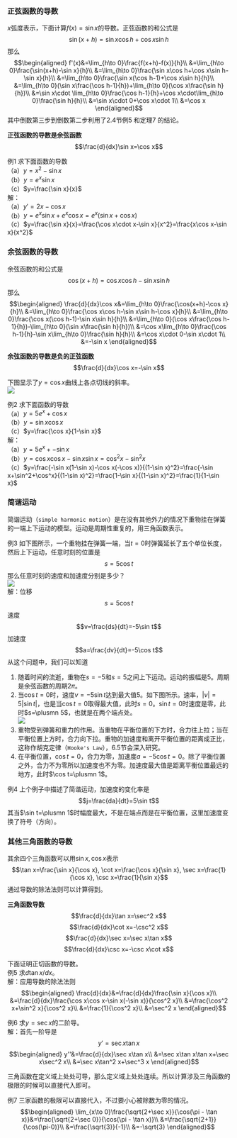 ### 正弦函数的导数
$x$弧度表示，下面计算$f(x)=\sin x$的导数。正弦函数的和公式是
$$\sin(x+h)=\sin x\cos h+\cos x\sin h$$
那么
$$\begin{aligned}
f'(x)&=\lim_{h\to 0}\frac{f(x+h)-f(x)}{h}\\
&=\lim_{h\to 0}\frac{\sin(x+h)-\sin x}{h}\\
&=\lim_{h\to 0}\frac{\sin x\cos h+\cos x\sin h-\sin x}{h}\\
&=\lim_{h\to 0}\frac{\sin x(\cos h-1)+\cos x\sin h}{h}\\
&=\lim_{h\to 0}(\sin x\frac{\cos h-1}{h})+\lim_{h\to 0}(\cos x\frac{\sin h}{h})\\
&=\sin x\cdot \lim_{h\to 0}\frac{\cos h-1}{h}+\cos x\cdot\lim_{h\to 0}\frac{\sin h}{h}\\
&=\sin x\cdot 0+\cos x\cdot 1\\
&=\cos x
\end{aligned}$$
其中倒数第三步到倒数第二步利用了2.4节例5 和定理7 的结论。

**正弦函数的导数是余弦函数**
$$\frac{d}{dx}\sin x=\cos x$$

例1 求下面函数的导数  
（a）$y=x^2-\sin x$  
（b）$y=e^x\sin x$  
（c）$y=\frac{\sin x}{x}$  
解：  
（a）$y'=2x-\cos x$  
（b）$y=e^x\sin x+e^x\cos x=e^x(\sin x+\cos x)$  
（c）$y=\frac{\sin x}{x}=\frac{\cos x\cdot x-\sin x}{x^2}=\frac{x\cos x-\sin x}{x^2}$  

### 余弦函数的导数
余弦函数的和公式是
$$\cos(x+h)=\cos x\cos h-\sin x\sin h$$
那么
$$\begin{aligned}
\frac{d}{dx}\cos x&=\lim_{h\to 0}\frac{\cos(x+h)-\cos x}{h}\\
&=\lim_{h\to 0}\frac{\cos x\cos h-\sin x\sin h-\cos x}{h}\\
&=\lim_{h\to 0}\frac{\cos x(\cos h-1)-\sin x\sin h}{h}\\
&=\lim_{h\to 0}(\cos x\frac{\cos h-1}{h})-\lim_{h\to 0}(\sin x\frac{\sin h}{h})\\
&=\cos x\lim_{h\to 0}\frac{\cos h-1}{h}-\sin x\lim_{h\to 0}\frac{\sin h}{h}\\
&=\cos x\cdot 0-\sin x\cdot 1\\
&=-\sin x
\end{aligned}$$

**余弦函数的导数是负的正弦函数**
$$\frac{d}{dx}\cos x=-\sin x$$

下图显示了$y=\cos x$曲线上各点切线的斜率。  
![](050.010.png)

例2 求下面函数的导数  
（a）$y=5e^x+\cos x$  
（b）$y=\sin x\cos x$  
（c）$y=\frac{\cos x}{1-\sin x}$  
解：  
（a）$y=5e^x+-\sin x$  
（b）$y=\cos x\cos x-\sin x\sin x=\cos^2 x-\sin^2 x$  
（c）$y=\frac{-\sin x(1-\sin x)-\cos x(-\cos x)}{(1-\sin x)^2}=\frac{-\sin x+\sin^2+\cos^x}{(1-\sin x)^2}=\frac{1-\sin x}{(1-\sin x)^2}=\frac{1}{1-\sin x}$  

### 简谐运动
简谐运动（`simple harmonic motion`）是在没有其他外力的情况下重物挂在弹簧的一端上下运动的模型。运动是周期性重复的，用三角函数表示。

例3 如下图所示，一个重物挂在弹簧一端，当$t=0$时弹簧延长了五个单位长度，然后上下运动，任意时刻的位置是
$$s=5\cos t$$
那么任意时刻的速度和加速度分别是多少？  
![](050.020.png)  
解：位移
$$s=5\cos t$$
速度
$$v=\frac{ds}{dt}=-5\sin t$$
加速度
$$a=\frac{dv}{dt}=-5\cos t$$
从这个问题中，我们可以知道
1. 随着时间的流逝，重物在$s=-5$和$s=5$之间上下运动。运动的振幅是5。周期是余弦函数的周期$2\pi$。
2. 当$\cos t=0$时，速度$v=-5\sin t$达到最大值5。如下图所示。速率，$|v|=5|\sin t|$，也是当$\cos t=0$取得最大值，此时$s=0$。$\sin t=0$时速度是零，此时$s=\plusmn 5$，也就是在两个端点处。  
   ![](050.030.png)
3. 重物受到弹簧和重力的作用。当重物在平衡位置的下方时，合力往上拉；当在平衡位置上方时，合力向下拉。重物的加速度和离开平衡位置的距离成正比，这称作胡克定律（`Hooke's Law`），6.5节会深入研究。
4. 在平衡位置，$\cos t=0$，合力为零，加速度$a=-5\cos t=0$。除了平衡位置之外，合力不为零所以加速度也不为零。加速度最大值是距离平衡位置最远的地方，此时$\cos t=\plusmn 1$。

例4 上个例子中描述了简谐运动，加速度的变化率是
$$j=\frac{da}{dt}=5\sin t$$
其当$\sin t=\plusmn 1$时幅度最大，不是在端点而是在平衡位置，这里加速度变换了符号（方向）。

### 其他三角函数的导数
其余四个三角函数可以用$\sin x, \cos x$表示
$$\tan x=\frac{\sin x}{\cos x}, \cot x=\frac{\cos x}{\sin x}, \sec x=\frac{1}{\cos x}, \csc x=\frac{1}{\sin x}$$
通过导数的除法法则可以计算得到。

**三角函数导数**
$$\frac{d}{dx}\tan x=\sec^2 x$$
$$\frac{d}{dx}\cot x=-\csc^2 x$$
$$\frac{d}{dx}\sec x=\sec x\tan x$$
$$\frac{d}{dx}\csc x=-\csc x\cot x$$

下面证明正切函数的导数。  
例5 求$d\tan x/dx$。  
解：应用导数的除法法则
$$\begin{aligned}
\frac{d}{dx}&=\frac{d}{dx}\frac{\sin x}{\cos x}\\
&=\frac{d}{dx}\frac{\cos x\cos x-\sin x(-\sin x)}{\cos^2 x}\\
&=\frac{\cos^2 x+\sin^2 x}{\cos^2 x}\\
&=\frac{1}{\cos^2 x}\\
&=\sec^2 x
\end{aligned}$$

例6 求$y=\sec x$的二阶导。  
解：首先一阶导是
$$y'=\sec x\tan x$$
$$\begin{aligned}
y''&=\frac{d}{dx}\sec x\tan x\\
&=\sec x\tan x\tan x+\sec x\sec^2 x\\
&=\sec x\tan^2 x+\sec^3 x
\end{aligned}$$

三角函数在定义域上处处可导，那么定义域上处处连续。所以计算涉及三角函数的极限的时候可以直接代入即可。

例7 三家函数的极限可以直接代入，不过要小心被除数为零的情况。
$$\begin{aligned}
\lim_{x\to 0}\frac{\sqrt{2+\sec x}}{\cos(\pi - \tan x)}&=\frac{\sqrt{2+\sec 0}}{\cos(\pi - \tan x)}\\
&=\frac{\sqrt{2+1}}{\cos(\pi-0)}\\
&=\frac{\sqrt{3}}{-1}\\
&=-\sqrt{3}
\end{aligned}$$
